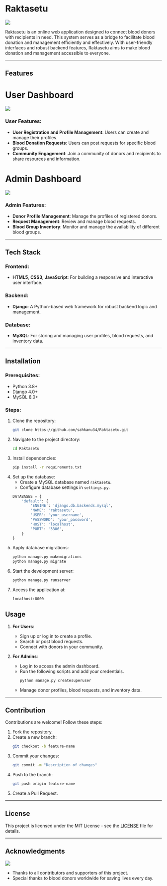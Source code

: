 # Raktasetu

<img src ="https://github.com/sahkanu34/Raktasetu/blob/main/screenshots/home.png">

Raktasetu is an online web application designed to connect blood donors with recipients in need. This system serves as a bridge to facilitate blood donation and management efficiently and effectively. With user-friendly interfaces and robust backend features, Raktasetu aims to make blood donation and management accessible to everyone.

---

## Features
<h1>User Dashboard</h1>
<img  src = "https://github.com/sahkanu34/Raktasetu/blob/main/screenshots/user_dash.png">

### User Features:
- **User Registration and Profile Management**: Users can create and manage their profiles.
- **Blood Donation Requests**: Users can post requests for specific blood groups.
- **Community Engagement**: Join a community of donors and recipients to share resources and information.

<h1>Admin Dashboard</h1>
<img src = "https://github.com/sahkanu34/Raktasetu/blob/main/screenshots/admin_dash.png">

### Admin Features:
- **Donor Profile Management**: Manage the profiles of registered donors.
- **Request Management**: Review and manage blood requests.
- **Blood Group Inventory**: Monitor and manage the availability of different blood groups.

---

## Tech Stack

### Frontend:
- **HTML5**, **CSS3**, **JavaScript**: For building a responsive and interactive user interface.

### Backend:
- **Django**: A Python-based web framework for robust backend logic and management.

### Database:
- **MySQL**: For storing and managing user profiles, blood requests, and inventory data.

---

## Installation

### Prerequisites:
- Python 3.8+
- Django 4.0+
- MySQL 8.0+

### Steps:
1. Clone the repository:
   ```bash
   git clone https://github.com/sahkanu34/Raktasetu.git
   ```
2. Navigate to the project directory:
   ```bash
   cd Raktasetu
   ```
3. Install dependencies:
   ```bash
   pip install -r requirements.txt
   ```
4. Set up the database:
   - Create a MySQL database named `raktasetu`.
   - Configure database settings in `settings.py`.
   ```python
   DATABASES = {
       'default': {
           'ENGINE': 'django.db.backends.mysql',
           'NAME': 'raktasetu',
           'USER': 'your_username',
           'PASSWORD': 'your_password',
           'HOST': 'localhost',
           'PORT': '3306',
       }
   }
   ```
5. Apply database migrations:
   ```bash
   python manage.py makemigrations
   python manage.py migrate
   ```
6. Start the development server:
   ```bash
   python manage.py runserver
   ```
7. Access the application at:
   ```bash
   localhost:8000
   ```

## Usage

1. **For Users**:
   - Sign up or log in to create a profile.
   - Search or post blood requests.
   - Connect with donors in your community.

2. **For Admins**:
   - Log in to access the admin dashboard.
   - Run the following scripts and add your credentials.
      ```bash
      python manage.py createsuperuser
      ```
   - Manage donor profiles, blood requests, and inventory data.

---

## Contribution

Contributions are welcome! Follow these steps:

1. Fork the repository.
2. Create a new branch:
   ```bash
   git checkout -b feature-name
   ```
3. Commit your changes:
   ```bash
   git commit -m "Description of changes"
   ```
4. Push to the branch:
   ```bash
   git push origin feature-name
   ```
5. Create a Pull Request.

---

## License

This project is licensed under the MIT License - see the [LICENSE](LICENSE) file for details.

---

## Acknowledgments
<img src ="https://github.com/sahkanu34/Raktasetu/blob/main/screenshots/thank.jpg">

- Thanks to all contributors and supporters of this project.
- Special thanks to blood donors worldwide for saving lives every day.
